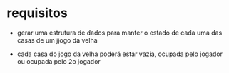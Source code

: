 # requisitos

* gerar uma estrutura de dados para manter o estado de cada uma das  casas de um jjogo da velha

* cada casa do jogo da velha poderá estar vazia, ocupada pelo jogador ou ocupada pelo 2o jogador


